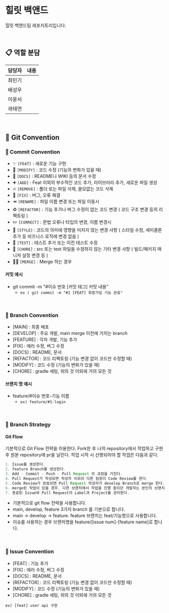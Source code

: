 # 힐릿 백앤드

힐릿 백앤드팀 레포지토리입니다. 

<br />

## 📋 역할 분담

| 담당자 | 내용 |
| :----: | :-------: |
| 최민기 |           |
| 배성우 |           |
| 이윤서 |           |
| 곽태연 |           |

<br />

## 📌 Git Convention

### 🔹 Commit Convention

- ✨ `[FEAT]` : 새로운 기능 구현
- 🔧 `[MODIFY]` : 코드 수정 (기능의 변화가 있을 때)
- 📝 `[DOCS]` : README나 WIKI 등의 문서 수정
- ➕ `[ADD]` : Feat 이외의 부수적인 코드 추가, 라이브러리 추가, 새로운 파일 생성
- 🔥 `[REMOVE]` : 폴더 또는 파일 삭제, 쓸모없는 코드 삭제
- 🐛 `[FIX]` : 버그, 오류 해결
- ⏪️ `[RENAME]` : 파일 이름 변경 또는 파일 이동시
- ♻️ `[REFACTOR]` : 기능 추가나 버그 수정이 없는 코드 변경 ( 코드 구조 변경 등의 리팩토링 )
- ✏️ `[CORRECT]` : 문법 오류나 타입의 변경, 이름 변경시
- 🎨 `[STYLE]` : 코드의 의미에 영향을 미치지 않는 변경 사항 ( 스타일 수정, 세미콜론 추가 등 비즈니스 로직에 변경 없음 )
- 🧪 `[TEST]` : 테스트 추가 또는 이전 테스트 수정
- 🧹 `[CHORE]` : src 또는 test 파일을 수정하지 않는 기타 변경 사항 ( 빌드/패키지 매니저 설정 변경 등 )
- 🤝🏻 `[MERGE]` : Merge 하는 경우

#### 커밋 예시

- git commit -m "#이슈 번호 [커밋 태그] 커밋 내용"
  - `ex ) git commit -m "#1 [FEAT] 회원가입 기능 완료"`

<br>

### 🔹 Branch Convention

- [MAIN] : 최종 배포
- [DEVELOP] : 주요 개발, main merge 이전에 거치는 branch
- [FEATURE] : 각자 개발, 기능 추가
- [FIX] : 에러 수정, 버그 수정
- [DOCS] : README, 문서
- [REFACTOR] : 코드 리펙토링 (기능 변경 없이 코드만 수정할 때)
- [MODIFY] : 코드 수정 (기능의 변화가 있을 때)
- [CHORE] : gradle 세팅, 위의 것 이외에 거의 모든 것

#### 브랜치 명 예시

- feature/#이슈 번호-기능 이름
  - `ex) feature/#1-login`

<br>

### 🔹 Branch Strategy

#### Git Flow

기본적으로 Git Flow 전략을 이용한다. Fork한 후 나의 repository에서 작업하고 구현 후 원본 repository에 pr을 날린다. 작업 시작 시 선행되어야 할 작업은 다음과 같다.

```java
1. Issue를 생성한다.
2. feature Branch를 생성한다.
3. Add - Commit - Push - Pull Request 의 과정을 거친다.
4. Pull Request가 작성되면 작성자 이외의 다른 팀원이 Code Review를 한다.
5. Code Review가 완료되면 Pull Request 작성자가 develop Branch로 merge 한다.
6. merge된 작업이 있을 경우, 다른 브랜치에서 작업을 진행 중이던 개발자는 본인의 브랜치로 merge된 작업을 Pull 받아온다.
7. 종료된 Issue와 Pull Request의 Label과 Project를 관리한다.
```

- 기본적으로 git flow 전략을 사용합니다.
- main, develop, feature 3가지 branch 를 기본으로 합니다.
- main → develop → feature. feature 브랜치는 feat/기능명으로 사용합니다.
- 이슈를 사용하는 경우 브랜치명을 feature/[issue num]-[feature name]로 합니다.

<br>

### 🔹 Issue Convention

- [FEAT] : 기능 추가
- [FIX] : 에러 수정, 버그 수정
- [DOCS] : README, 문서
- [REFACTOR] : 코드 리펙토링 (기능 변경 없이 코드만 수정할 때)
- [MODIFY] : 코드 수정 (기능의 변화가 있을 때)
- [CHORE] : gradle 세팅, 위의 것 이외에 거의 모든 것

`ex) [feat] user api 구현`
